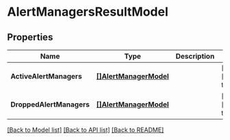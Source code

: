 # AlertManagersResultModel

## Properties
Name | Type | Description | Notes
------------ | ------------- | ------------- | -------------
**ActiveAlertManagers** | [**[]AlertManagerModel**](AlertManager.md) |  | [optional] [default to null]
**DroppedAlertManagers** | [**[]AlertManagerModel**](AlertManager.md) |  | [optional] [default to null]

[[Back to Model list]](../README.md#documentation-for-models) [[Back to API list]](../README.md#documentation-for-api-endpoints) [[Back to README]](../README.md)


